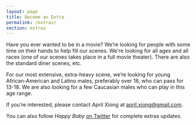 ```yaml
---
layout: page
title: Become an Extra
permalink: /extras/
section: extras
---
```


Have you ever wanted to be in a movie? We’re looking for people with some time on their hands to help fill our scenes. We're looking for all ages and all races (one of our scenes takes place in a full movie theater). There are also the standard diner scenes, etc.

For our most extensive, extra-heavy scene, we’re looking for young African-American and Latino males, preferably over 18, who can pass for 13-18. We are also looking for a few Caucasian males who can play in this age range.

If you’re interested, please contact April Xiong at [april.xiong@gmail.com](mailto:april.xiong@gmail.com).

You can also follow <cite>Happy Baby</cite> [on Twitter](https://twitter.com/HappyBabyMovie) for complete extras updates.
